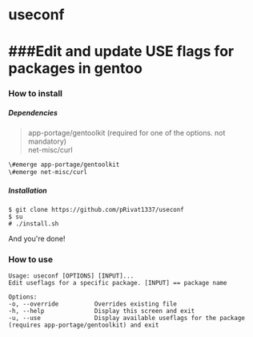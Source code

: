 # useconf


###Edit and update USE flags for packages in gentoo
====

### How to install

##### Dependencies
> app-portage/gentoolkit     (required for one of the options. not mandatory)  
> net-misc/curl 

```bash
\#emerge app-portage/gentoolkit
\#emerge net-misc/curl
```

##### Installation
```
$ git clone https://github.com/pRivat1337/useconf
$ su
# ./install.sh
```
And you're done!

### How to use

```
Usage: useconf [OPTIONS] [INPUT]...
Edit useflags for a specific package. [INPUT] == package name

Options:
-o, --override          Overrides existing file
-h, --help              Display this screen and exit
-u, --use               Display available useflags for the package (requires app-portage/gentoolkit) and exit
```
